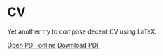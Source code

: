CV
==

Yet another try to compose decent CV using LaTeX.

[Open PDF online](https://github.com/akavrt/cv/raw/master/tex/cv_balabanov_android_dev_en.pdf.pdf)
[Download PDF](https://github.com/akavrt/cv/raw/master/tex/cv_balabanov_android_dev_en.pdf?raw=true)
